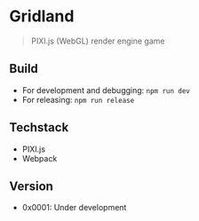 # Gridland
> PIXI.js (WebGL) render engine game

## Build

- For development and debugging: `npm run dev`
- For releasing: `npm run release`

## Techstack

- PIXI.js
- Webpack

## Version

- 0x0001: Under development

